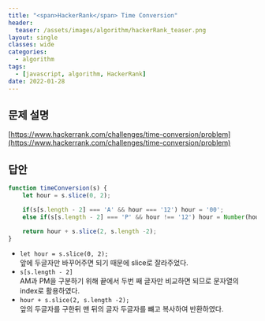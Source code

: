 ```yaml
---
title: "<span>HackerRank</span> Time Conversion"
header:
  teaser: /assets/images/algorithm/hackerRank_teaser.png
layout: single
classes: wide
categories:
  - algorithm
tags:
  - [javascript, algorithm, HackerRank]
date: 2022-01-28
---
```


## 문제 설명
[https://www.hackerrank.com/challenges/time-conversion/problem](https://www.hackerrank.com/challenges/time-conversion/problem)

## 답안
```javascript
function timeConversion(s) {
    let hour = s.slice(0, 2);

    if(s[s.length - 2] === 'A' && hour === '12') hour = '00';
    else if(s[s.length - 2] === 'P' && hour !== '12') hour = Number(hour) + 12;

    return hour + s.slice(2, s.length -2);
}
```
- `let hour = s.slice(0, 2);`  
앞에 두글자만 바꾸어주면 되기 때문에 slice로 잘라주었다.
- `s[s.length - 2]`  
AM과 PM을 구분하기 위해 끝에서 두번 째 글자만 비교하면 되므로 문자열의 index로 활용하였다.
- `hour + s.slice(2, s.length -2);`  
앞의 두글자를 구한뒤 맨 뒤의 글자 두글자를 뺴고 복사하여 반환하였다.